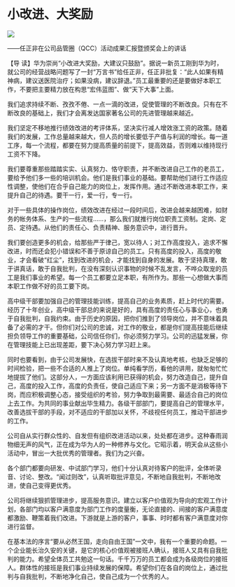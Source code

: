 # 小改进、大奖励
<img class="pv" src="https://api.visitor.plantree.me/visitor-badge/pv?namespace=plantree.me&key=renzhengfei-speeches/./docs/speeches/1998/07/小改进、大奖励.md">


——任正非在公司品管圈（QCC）活动成果汇报暨颁奖会上的讲话



【导  读】华为崇尚“小改进大奖励，大建议只鼓励”。据说一新员工刚到华为时，就公司的经营战略问题写了一封“万言书”给任正非，任正非批复：“此人如果有精神病，建议送医院治疗；如果没病，建议辞退。”员工最重要的还是要做好本职工作，不要把主要精力放在构思“宏伟蓝图”、做“天下大事”上面。



我们追求持续不断、孜孜不倦、一点一滴的改进，促使管理的不断改良。只有在不断改良的基础上，我们才会离发达国家著名公司的先进管理越来越近。

我们坚定不移地推行绩效改进的考评体系，坚决实行减人增效涨工资的政策。随着我们的发展，工作总量越来越大，但人员的增长要低于产值与利润的增长。每一道工序，每一个流程，都要在努力提高质量的前提下，提高效益，否则难以维持现行工资不下降。

我们要尊重那些踏踏实实、认真努力、恪守职责，并不断改进自己工作的老员工，要给予他们多一些的培训机会。他们是我们事业的基础。要帮助他们进行工作适应性调整，使他们在合乎自己能力的岗位上，发挥作用。通过不断改进本职工作，来提升自己的待遇。要干一行，爱一行，专一行。

对于一些具体的操作岗位，绩效改进在经过一段时间后，改进会越来越困难，如财务的帐务体系、生产的一些流程……，那么我们就推行岗位职责工资制。定岗、定员、定待遇。从他们的责任心、负责精神、服务意识中，进行晋升。

我们要创造更多的机会，给那些严于律己，宽以待人；对工作高度投入，追求不懈改进，时而还会犯小错误和不善于原谅自己的员工。只有高度的投入，高度的敬业，才会看破“红尘”，找到改进的机会，才能找到自身的发展。敢于坚持真理，敢于讲真话，敢于自我批判，在没有深刻认识事物的时候不乱发言，不哗众取宠的员工是我们事业的希望。每一个员工都要立足本职，有所作为。那些一心想做大事而本职工作做不好的员工要下岗。

高中级干部要加强自己的管理技能训练，提高自己的业务素质，赶上时代的需要。经历了十年创业，高中级干部总的来说是好的，具有高度的责任心与事业心，也勇于自我批判，自我约束。由于历史的原因，把你们推到了领导岗位，并不意味着具备了必需的才干。但你们对公司的忠诚，对工作的敬业，都是你们提高技能后继续担负领导工作的重要基础，公司信任你们，你必须努力学习。公司的迅猛发展，你在管理技能上已出现差距，要下决心努力学习赶上来。

同时也要看到，由于公司发展快，在选拔干部时来不及认真地考核，也缺乏足够的时间检验，把一些不合适的人推上了岗位。单纯看学历，看他的讲用，就匆匆忙忙地提拔了他们。这部分人，一方面应该利用已获得的机会，努力改造自己，提升自己，高度的投入工作，高度的负责任，使自己适应下来；另一方面不是消极等待下岗，而应积极调整心态，接受组织的考验，努力争取到最需要、最适合自己的岗位上去工作。为共同的事业献出毕生精力。各级干部部门，要提高自己的管理水平，改善选拔干部的手段，对不适应的干部加以关怀，不歧视任何员工，推动干部进步的工作。

公司自从实行群众性的、自发但有组织改进活动以来，处处都在进步。这种春雨润物细无声的风气，正在成为华为人的一种修养与文化。它昭示着，明天会从这些小活动中，冒出一大批优秀的管理者。我们为之兴奋。

各个部门都要向研发、中试部门学习，他们十分认真对待客户的批评，全体听录音、讨论、整改。“闻过则改”，认真听取批评意见，不断地自我批判，不断地改进，使自己变得更优秀。

公司将继续狠抓管理进步，提高服务意识。建立以客户价值观为导向的宏观工作计划，各部门均以客户满意度为部门工作的度量衡，无论直接的、间接的客户满意度都激励、鞭策着我们改进。下游就是上游的客户，事事、时时都有客户满意度对你进行监督。

在基本法的序言“要从必然王国，走向自由王国”一文中，我有一个重要的命题。一个企业能长治久安的关键，是它的核心价值观被接班人确认，接班人又具有自我批判的能力。希望全体员工共勉这一句话。千千万万的员工都会成为各级岗位的接班人。群体性的接班是我们事业持续发展的保障。希望你们在各自的岗位上，通过批判与自我批判，不断地净化自己，使自己成为一个优秀的人。
